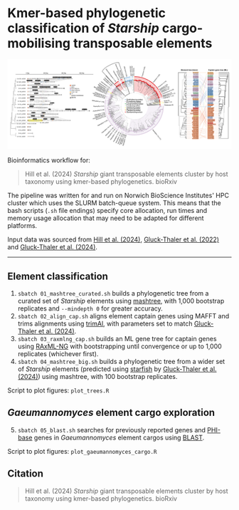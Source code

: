 # Kmer-based phylogenetic classification of *Starship* cargo-mobilising transposable elements

<picture>
  <img alt="Graphical abstract" src="graphical_abstract.png">
</picture>

Bioinformatics workflow for:
> Hill et al. (2024) *Starship* giant transposable elements cluster by host taxonomy using kmer-based phylogenetics. bioRxiv

The pipeline was written for and run on Norwich BioScience Institutes' HPC cluster which uses the SLURM batch-queue system. This means that the bash scripts (`.sh` file endings) specify core allocation, run times and memory usage allocation that may need to be adapted for different platforms.

Input data was sourced from [Hill et al. (2024)](https://www.biorxiv.org/content/10.1101/2024.02.15.580261v1), [Gluck-Thaler et al. (2022)](https://doi.org/10.1093/molbev/msac109) and [Gluck-Thaler et al. (2024)](https://doi.org/10.1093/nar/gkae327).

---

## Element classification

1. `sbatch 01_mashtree_curated.sh` builds a phylogenetic tree from a curated set of *Starship* elements using [mashtree](https://github.com/lskatz/mashtree), with 1,000 bootstrap replicates and `--mindepth 0` for greater accuracy.
2. `sbatch 02_align_cap.sh` aligns element captain genes using MAFFT and trims alignments using [trimAl](https://github.com/inab/trimal), with parameters set to match [Gluck-Thaler et al. (2024)](https://doi.org/10.1093/nar/gkae327).
3. `sbatch 03_raxmlng_cap.sh` builds an ML gene tree for captain genes using [RAxML-NG](https://github.com/amkozlov/raxml-ng) with bootstrapping until convergence or up to 1,000 replicates (whichever first).
4. `sbatch 04_mashtree_big.sh` builds a phylogenetic tree from a wider set of *Starship* elements (predicted using [starfish](https://github.com/egluckthaler/starfish) by [Gluck-Thaler et al. (2024)](https://doi.org/10.1093/nar/gkae327)) using mashtree, with 100 bootstrap replicates.

Script to plot figures: `plot_trees.R`

## *Gaeumannomyces* element cargo exploration

5. `sbatch 05_blast.sh` searches for previously reported genes and [PHI-base](http://www.phi-base.org/) genes in *Gaeumannomyces* element cargos using [BLAST](https://blast.ncbi.nlm.nih.gov/Blast.cgi).

Script to plot figures: `plot_gaeumannomyces_cargo.R`

## Citation

> Hill et al. (2024) *Starship* giant transposable elements cluster by host taxonomy using kmer-based phylogenetics. bioRxiv
